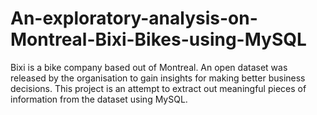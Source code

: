 # An-exploratory-analysis-on-Montreal-Bixi-Bikes-using-MySQL
Bixi is a bike company based out of Montreal. An open dataset was released by the organisation to gain insights for making better business decisions.
This project is an attempt to extract out meaningful pieces of information from the dataset using MySQL.
